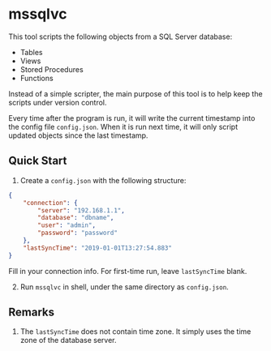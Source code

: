 # mssqlvc

This tool scripts the following objects from a SQL Server database:

- Tables
- Views
- Stored Procedures
- Functions

Instead of a simple scripter, the main purpose of this tool is to help keep the scripts under version control.

Every time after the program is run, it will write the current timestamp into the config file `config.json`.
When it is run next time, it will only script updated objects since the last timestamp.

## Quick Start ##

1. Create a `config.json` with the following structure:

```json
{
    "connection": {
        "server": "192.168.1.1",
        "database": "dbname",
        "user": "admin",
        "password": "password"
    },
    "lastSyncTime": "2019-01-01T13:27:54.883"
}
```

Fill in your connection info. For first-time run, leave `lastSyncTime` blank.

2. Run `mssqlvc` in shell, under the same directory as `config.json`.

## Remarks ##

1. The `lastSyncTime` does not contain time zone. It simply uses the time zone of the database server.
